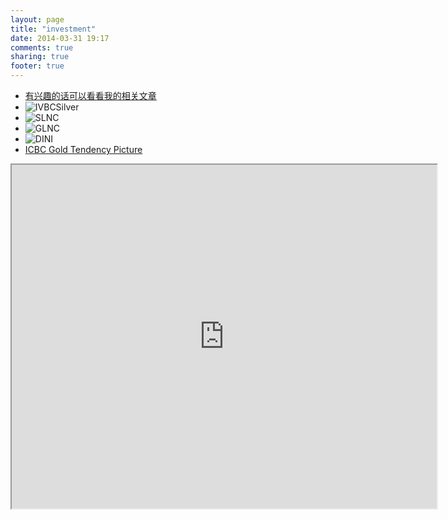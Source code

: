 ```yaml
---
layout: page
title: "investment"
date: 2014-03-31 19:17
comments: true
sharing: true
footer: true
---
```

* [有兴趣的话可以看看我的相关文章](/blog/categories/ji-zhu-fen-xi/)
* ![IVBCSilver](http://price.zhjtong.com/1_ying_740_500.png)
* ![SLNC](http://183.136.160.57/EM_Futures2010PictureProducter/Index.aspx?imagetype=KXL&id=SLNC0&Formula=kdj&UnitWidth=5)
* ![GLNC](http://hqgjqhpic.eastmoney.com/EM_Futures2010PictureProducter/Index.aspx?imagetype=Kxl&id=GLNC0&Formula=macd&UnitWidth=5&type=D)
* ![DINI](http://hqgjqhpic.eastmoney.com/EM_Futures2010PictureProducter/Index.aspx?ImageType=K&ID=DINI0&Type=D&UnitWidth=5&Formula=kdj)
* [ICBC Gold Tendency Picture](http://www.icbc.com.cn/ICBCDynamicSite/Charts/GoldTendencyPicture.aspx)
<iframe src ="http://www.icbc.com.cn/ICBCDynamicSite/Charts/GoldTendencyPicture.aspx" width="680" height="550">
<p>Your browser does not support iframes.</p>
</iframe>